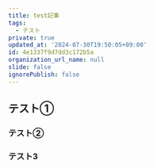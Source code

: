 ```yaml
---
title: test記事
tags:
  - テスト
private: true
updated_at: '2024-07-30T19:50:05+09:00'
id: 4e1337f9d7dd3c172b5a
organization_url_name: null
slide: false
ignorePublish: false
---
```


## テスト①

### テスト②
### テスト3
